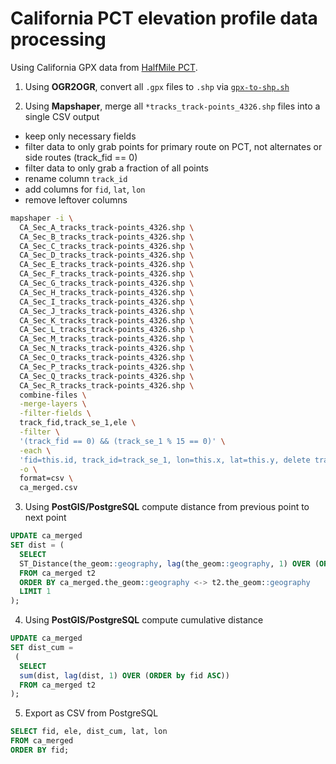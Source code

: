 # California PCT elevation profile data processing
Using California GPX data from [HalfMile PCT](https://www.pctmap.net/gps/).

1. Using **OGR2OGR**, convert all `.gpx` files to `.shp` via [`gpx-to-shp.sh`](https://github.com/clhenrick/shell_scripts/blob/master/gpx-to-shp.sh)

2. Using **Mapshaper**, merge all `*tracks_track-points_4326.shp` files into a single CSV output
  - keep only necessary fields
  - filter data to only grab points for primary route on PCT, not alternates or side routes (track_fid == 0)
  - filter data to only grab a fraction of all points
  - rename column `track_id`
  - add columns for `fid`, `lat`, `lon`
  - remove leftover columns

  ```bash
  mapshaper -i \
    CA_Sec_A_tracks_track-points_4326.shp \
    CA_Sec_B_tracks_track-points_4326.shp \
    CA_Sec_C_tracks_track-points_4326.shp \
    CA_Sec_D_tracks_track-points_4326.shp \
    CA_Sec_E_tracks_track-points_4326.shp \
    CA_Sec_F_tracks_track-points_4326.shp \
    CA_Sec_G_tracks_track-points_4326.shp \
    CA_Sec_H_tracks_track-points_4326.shp \
    CA_Sec_I_tracks_track-points_4326.shp \
    CA_Sec_J_tracks_track-points_4326.shp \
    CA_Sec_K_tracks_track-points_4326.shp \
    CA_Sec_L_tracks_track-points_4326.shp \
    CA_Sec_M_tracks_track-points_4326.shp \
    CA_Sec_N_tracks_track-points_4326.shp \
    CA_Sec_O_tracks_track-points_4326.shp \
    CA_Sec_P_tracks_track-points_4326.shp \
    CA_Sec_Q_tracks_track-points_4326.shp \
    CA_Sec_R_tracks_track-points_4326.shp \
    combine-files \
    -merge-layers \
    -filter-fields \
    track_fid,track_se_1,ele \
    -filter \
    '(track_fid == 0) && (track_se_1 % 15 == 0)' \
    -each \
    'fid=this.id, track_id=track_se_1, lon=this.x, lat=this.y, delete track_se_1, delete track_fid' \
    -o \
    format=csv \
    ca_merged.csv
  ```

3. Using **PostGIS/PostgreSQL** compute distance from previous point to next point

  ```sql
  UPDATE ca_merged
  SET dist = (
    SELECT
    ST_Distance(the_geom::geography, lag(the_geom::geography, 1) OVER (ORDER by fid ASC))
    FROM ca_merged t2
    ORDER BY ca_merged.the_geom::geography <-> t2.the_geom::geography
    LIMIT 1
  );
  ```

4. Using **PostGIS/PostgreSQL** compute cumulative distance

  ```sql
  UPDATE ca_merged
  SET dist_cum =
   (
    SELECT
    sum(dist, lag(dist, 1) OVER (ORDER by fid ASC))
    FROM ca_merged t2
  );
  ```

5. Export as CSV from PostgreSQL

  ```sql
  SELECT fid, ele, dist_cum, lat, lon
  FROM ca_merged
  ORDER BY fid;
  ```
